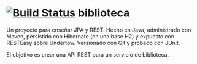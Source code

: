 # [![Build Status](https://travis-ci.org/joacomf/biblioteca.svg?branch=master)](https://travis-ci.org/joacomf/biblioteca) biblioteca

Un proyecto para enseñar JPA y REST.
Hecho en Java, administrado con Maven, persistido con Hibernate (en una base H2) y expuesto con RESTEasy sobre Undertow. 
Versionado con Git y probado con JUnit.

El objetivo es crear una API REST para un servicio de biblioteca.
